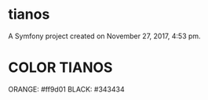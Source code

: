 tianos
======

A Symfony project created on November 27, 2017, 4:53 pm.


COLOR TIANOS
==============

ORANGE: #ff9d01
BLACK: #343434 

